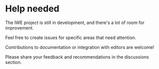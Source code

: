 # Help needed

The IWE project is still in development, and there's a lot of room for improvement.

Feel free to create issues for specific areas that need attention.

Contributions to documentation or integration with editors are welcome!

Please share your feedback and recommendations in the discussions section.
